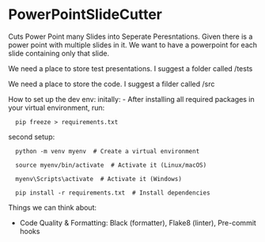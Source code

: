# PowerPointSlideCutter
Cuts Power Point many Slides into Seperate Peresntations. Given there is a power point with multiple slides in it. We want to have a powerpoint for each slide containing only that slide. 

We need a place to store test presentations. I suggest a folder called /tests

We need a place to store the code. I suggest a filder called /src

How to set up the dev env:
  initally: 
    - After installing all required packages in your virtual environment, run: 
    
      pip freeze > requirements.txt
  
  second setup: 
      
      python -m venv myenv  # Create a virtual environment
    
      source myenv/bin/activate  # Activate it (Linux/macOS)
      
      myenv\Scripts\activate  # Activate it (Windows)
  
      pip install -r requirements.txt  # Install dependencies





Things we can think about: 
- Code Quality & Formatting: Black (formatter), Flake8 (linter), Pre-commit hooks

